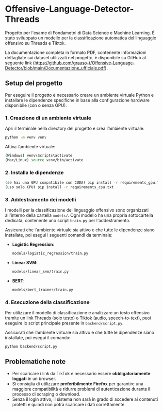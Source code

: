 # Offensive-Language-Detector-Threads
Progetto per l'esame di Fondametni di Data Science e Machine Learning. È stato sviluppato un modello per la classificazione automatica del linguaggio offensivo su Threads e Tiktok.

La documentazione completa in formato PDF, contenente informazioni dettagliate sui dataset utilizzati nel progetto, è disponibile su GitHub al seguente link (https://github.com/grauso-t/Offensive-Language-Detector/blob/main/Documentazione_ufficiale.pdf).

## Setup del progetto

Per eseguire il progetto è necessario creare un ambiente virtuale Python e installare le dipendenze specifiche in base alla configurazione hardware disponibile (con o senza GPU).

### 1. Creazione di un ambiente virtuale

Apri il terminale nella directory del progetto e crea l’ambiente virtuale:

```bash
python -m venv venv
```

Attiva l’ambiente virtuale:
```bash
(Windows) venv\Scripts\activate
(Mac/Linux) source venv/bin/activate
```

### 2. Installa le dipendenze
```bash
(se hai una GPU compatibile con CUDA) pip install -r requirements_gpu.txt
(uso solo CPU) pip install -r requirements_cpu.txt

```

### 3. Addestramento dei modelli

I modelli per la classificazione del linguaggio offensivo sono organizzati all'interno della cartella `models/`. Ogni modello ha una propria sottocartella dedicata, contenente uno script `train.py` per l'addestramento.

Assicurati che l'ambiente virtuale sia attivo e che tutte le dipendenze siano installate, poi esegui i seguenti comandi da terminale:

- **Logistic Regression**:
  ```bash
  models/logistic_regression/train.py
   ```

- **Linear SVM**:
  ```bash
  models/linear_svm/train.py
   ```

- **BERT**:
  ```bash
  models/bert_trainer/train.py
   ```

### 4. Esecuzione della classificazione

Per utilizzare il modello di classificazione e analizzare un testo offensivo tramite un link Threads (solo testo) o Tiktok (audio, speech-to-text), puoi eseguire lo script principale presente in `backend/script.py`.

Assicurati che l’ambiente virtuale sia attivo e che tutte le dipendenze siano installate, poi esegui il comando:

```bash
python backend/script.py
```

## Problematiche note

- Per scaricare i link da TikTok è necessario essere **obbligatoriamente loggati** in un browser.  
- Si consiglia di utilizzare **preferibilmente Firefox** per garantire una maggiore compatibilità e ridurre problemi di autenticazione durante il processo di scraping o download.  
- Senza il login attivo, il sistema non sarà in grado di accedere ai contenuti protetti e quindi non potrà scaricare i dati correttamente.